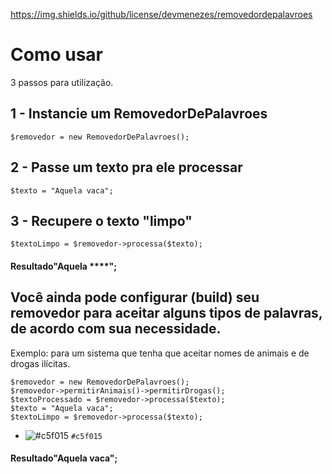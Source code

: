 https://img.shields.io/github/license/devmenezes/removedordepalavroes

# Como usar

3 passos para utilização.

## 1 - Instancie um RemovedorDePalavroes
```
$removedor = new RemovedorDePalavroes();
```

## 2 - Passe um texto pra ele processar

```
$texto = "Aquela vaca";

```


## 3 - Recupere o texto "limpo"

```
$textoLimpo = $removedor->processa($texto);
```


####     Resultado"Aquela ****";



## Você ainda pode configurar (build) seu removedor para aceitar alguns tipos de palavras, de acordo com sua necessidade.

Exemplo: para um sistema que tenha que aceitar nomes de animais e de drogas ilícitas.
```
$removedor = new RemovedorDePalavroes();
$removedor->permitirAnimais()->permitirDrogas();
$textoProcessado = $removedor->processa($texto);
$texto = "Aquela vaca";
$textoLimpo = $removedor->processa($texto);
```
- ![#c5f015](https://via.placeholder.com/15/c5f015/000000?text=+) `#c5f015`
#### Resultado"Aquela vaca";
